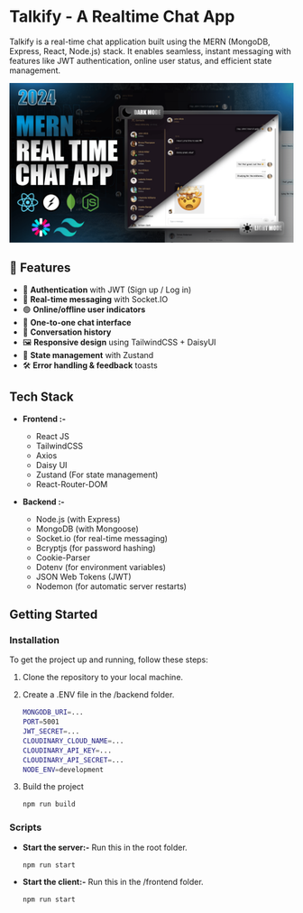 # Talkify - A Realtime Chat App

Talkify is a real-time chat application built using the MERN (MongoDB, Express, React, Node.js) stack. It enables seamless, instant messaging with features like JWT authentication, online user status, and efficient state management.

![Talkify Preview](https://github.com/subratgupta2704/Talkify/blob/main/frontend/public/Readme%20File.png)

## 🚀 Features

- 🔐 **Authentication** with JWT (Sign up / Log in)
- 📡 **Real-time messaging** with Socket.IO
- 🟢 **Online/offline user indicators**
- 💬 **One-to-one chat interface**
- 🧾 **Conversation history**
- 🖼️ **Responsive design** using TailwindCSS + DaisyUI
- 🧠 **State management** with Zustand
- 🛠️ **Error handling & feedback** toasts
  
## Tech Stack

- **Frontend :-**
  - React JS
  - TailwindCSS
  - Axios
  - Daisy UI
  - Zustand (For state management)
  - React-Router-DOM

- **Backend :-**
  - Node.js (with Express)
  - MongoDB (with Mongoose)
  - Socket.io (for real-time messaging)
  - Bcryptjs (for password hashing)
  - Cookie-Parser
  - Dotenv (for environment variables)
  - JSON Web Tokens (JWT)
  - Nodemon (for automatic server restarts)

## Getting Started

### Installation

To get the project up and running, follow these steps:

1. Clone the repository to your local machine.
  
2. Create a .ENV file in the /backend folder.

   ```bash
   MONGODB_URI=...
   PORT=5001
   JWT_SECRET=...
   CLOUDINARY_CLOUD_NAME=...
   CLOUDINARY_API_KEY=...
   CLOUDINARY_API_SECRET=...
   NODE_ENV=development
   ```

3. Build the project 

   ```bash
   npm run build
   ```

### Scripts

- **Start the server:-**
Run this in the root folder.
  ```bash
  npm run start
  ```

- **Start the client:-**
Run this in the /frontend folder.
  ```bash
  npm run start
  ```
